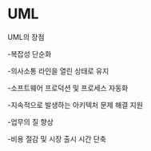 # UML
UML의 장점

-복잡성 단순화 

-의사소통 라인을 열린 상태로 유지 

-소프트웨어 프로덕션 및 프로세스 자동화  

-지속적으로 발생하는 아키텍처 문제 해결 지원 

-업무의 질 향상 

-비용 절감 및 시장 출시 시간 단축 


